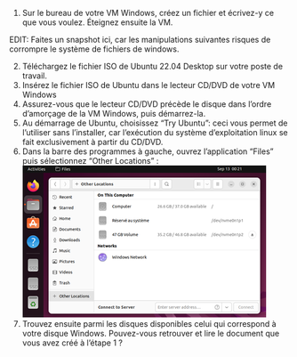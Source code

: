 1.	Sur le bureau de votre VM Windows, créez un fichier et écrivez-y ce que vous voulez. Éteignez ensuite la VM.

EDIT: Faites un snapshot ici, car les manipulations suivantes risques de corrompre le système de fichiers de windows.

2.	Téléchargez le fichier ISO de Ubuntu 22.04 Desktop sur votre poste de travail.
3.	Insérez le fichier ISO de Ubuntu dans le lecteur CD/DVD de votre VM Windows
4.	Assurez-vous que le lecteur CD/DVD précède le disque dans l’ordre d’amorçage de la VM Windows, puis démarrez-la.
5.	Au démarrage de Ubuntu, choisissez “Try Ubuntu”: ceci vous permet de l’utiliser sans l’installer, car l’exécution du système d’exploitation linux se fait exclusivement à partir du CD/DVD.
6.	Dans la barre des programmes à gauche, ouvrez l’application “Files” puis sélectionnez “Other Locations” :
![Menu disques](images/imageRecovery.png)
7.	Trouvez ensuite parmi les disques disponibles celui qui correspond à votre disque Windows. Pouvez-vous retrouver et lire le document que vous avez créé à l’étape 1 ?
